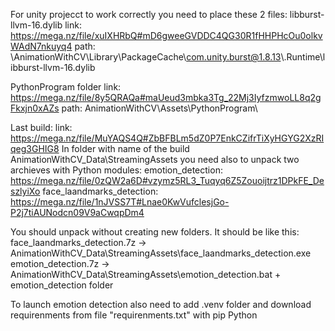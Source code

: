 For unity projecct to work correctly you need to place these 2 files:
libburst-llvm-16.dylib
link: https://mega.nz/file/xuIXHRbQ#mD6gweeGVDDC4QG30R1fHHPHcOu0olkvWAdN7nkuyq4
path: \AnimationWithCV\Library\PackageCache\com.unity.burst@1.8.13\\.Runtime\libburst-llvm-16.dylib

PythonProgram folder
link: https://mega.nz/file/8y5QRAQa#maUeud3mbka3Tg_22Mj3IyfzmwoLL8q2gFkxjn0xAZs
path: AnimationWithCV\Assets\PythonProgram\


Last build:
link: https://mega.nz/file/MuYAQS4Q#ZbBFBLm5dZ0P7EnkCZifrTiXyHGYG2XzRIqeg3GHIG8
In folder with name of the build AnimationWithCV_Data\StreamingAssets you need also to unpack two archieves with Python modules:
emotion_detection: https://mega.nz/file/0zQW2a6D#vzymz5RL3_Tuqyq6Z5Zouoijtrz1DPkFE_DeszlyiXo
face_laandmarks_detection: https://mega.nz/file/1nJVSS7T#Lnae0KwVufclesjGo-P2j7tiAUNodcn09V9aCwqpDm4

You should unpack without creating new folders. It should be like this:
face_laandmarks_detection.7z -> AnimationWithCV_Data\StreamingAssets\face_laandmarks_detection.exe
emotion_detection.7z -> AnimationWithCV_Data\StreamingAssets\emotion_detection.bat + emotion_detection folder

To launch emotion detection also need to add .venv folder and download requirenments from file "requirenments.txt" with pip Python
